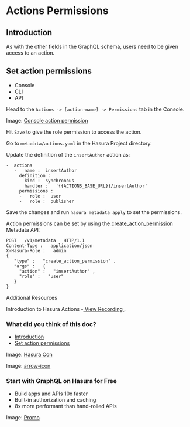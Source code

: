 # Actions Permissions

## Introduction​

As with the other fields in the GraphQL schema, users need to be given access to an action.

## Set action permissions​

- Console
- CLI
- API


Head to the `Actions -> [action-name] -> Permissions` tab in the Console.

Image: [ Console action permission ](https://hasura.io/docs/assets/images/actions-permissions-48cc890d2d2c06aab254b0126ea25855.png)

Hit `Save` to give the role permission to access the action.

Go to `metadata/actions.yaml` in the Hasura Project directory.

Update the definition of the `insertAuthor` action as:

```
-  actions
   -   name :  insertAuthor
     definition :
       kind :  synchronous
       handler :   '{{ACTIONS_BASE_URL}}/insertAuthor'
     permissions :
     -   role :  user
     -   role :  publisher
```

Save the changes and run `hasura metadata apply` to set the permissions.

Action permissions can be set by using the[ create_action_permission ](https://hasura.io/docs/latest/api-reference/metadata-api/actions/#metadata-create-action-permission)Metadata API:

```
POST   /v1/metadata   HTTP/1.1
Content-Type :   application/json
X-Hasura-Role :   admin
{
   "type" :   "create_action_permission" ,
   "args" :   {
     "action" :   "insertAuthor" ,
     "role" :   "user"
   }
}
```

Additional Resources

Introduction to Hasura Actions -[ View Recording ](https://hasura.io/events/webinar/hasura-actions/?pg=docs&plcmt=body&cta=view-recording&tech=).

### What did you think of this doc?

- [ Introduction ](https://hasura.io/docs/latest/actions/action-permissions/#introduction)
- [ Set action permissions ](https://hasura.io/docs/latest/actions/action-permissions/#set-action-permissions)


Image: [ Hasura Con ](https://res.cloudinary.com/dh8fp23nd/image/upload/v1686154570/hasura-con-2023/has-con-light-date_r2a2ud.png)

Image: [ arrow-icon ](https://res.cloudinary.com/dh8fp23nd/image/upload/v1683723549/main-web/chevron-right_ldbi7d.png)

### Start with GraphQL on Hasura for Free

- Build apps and APIs 10x faster
- Built-in authorization and caching
- 8x more performant than hand-rolled APIs


Image: [ Promo ](https://hasura.io/docs/assets/images/hasura-free-ff60e409244e0ea12b5a3045d1a9096b.png)